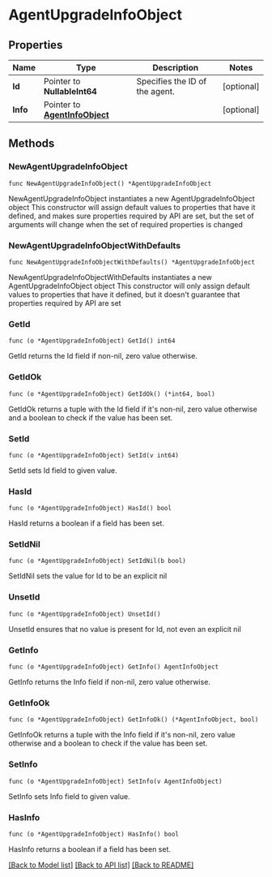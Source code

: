 # AgentUpgradeInfoObject

## Properties

Name | Type | Description | Notes
------------ | ------------- | ------------- | -------------
**Id** | Pointer to **NullableInt64** | Specifies the ID of the agent. | [optional] 
**Info** | Pointer to [**AgentInfoObject**](AgentInfoObject.md) |  | [optional] 

## Methods

### NewAgentUpgradeInfoObject

`func NewAgentUpgradeInfoObject() *AgentUpgradeInfoObject`

NewAgentUpgradeInfoObject instantiates a new AgentUpgradeInfoObject object
This constructor will assign default values to properties that have it defined,
and makes sure properties required by API are set, but the set of arguments
will change when the set of required properties is changed

### NewAgentUpgradeInfoObjectWithDefaults

`func NewAgentUpgradeInfoObjectWithDefaults() *AgentUpgradeInfoObject`

NewAgentUpgradeInfoObjectWithDefaults instantiates a new AgentUpgradeInfoObject object
This constructor will only assign default values to properties that have it defined,
but it doesn't guarantee that properties required by API are set

### GetId

`func (o *AgentUpgradeInfoObject) GetId() int64`

GetId returns the Id field if non-nil, zero value otherwise.

### GetIdOk

`func (o *AgentUpgradeInfoObject) GetIdOk() (*int64, bool)`

GetIdOk returns a tuple with the Id field if it's non-nil, zero value otherwise
and a boolean to check if the value has been set.

### SetId

`func (o *AgentUpgradeInfoObject) SetId(v int64)`

SetId sets Id field to given value.

### HasId

`func (o *AgentUpgradeInfoObject) HasId() bool`

HasId returns a boolean if a field has been set.

### SetIdNil

`func (o *AgentUpgradeInfoObject) SetIdNil(b bool)`

 SetIdNil sets the value for Id to be an explicit nil

### UnsetId
`func (o *AgentUpgradeInfoObject) UnsetId()`

UnsetId ensures that no value is present for Id, not even an explicit nil
### GetInfo

`func (o *AgentUpgradeInfoObject) GetInfo() AgentInfoObject`

GetInfo returns the Info field if non-nil, zero value otherwise.

### GetInfoOk

`func (o *AgentUpgradeInfoObject) GetInfoOk() (*AgentInfoObject, bool)`

GetInfoOk returns a tuple with the Info field if it's non-nil, zero value otherwise
and a boolean to check if the value has been set.

### SetInfo

`func (o *AgentUpgradeInfoObject) SetInfo(v AgentInfoObject)`

SetInfo sets Info field to given value.

### HasInfo

`func (o *AgentUpgradeInfoObject) HasInfo() bool`

HasInfo returns a boolean if a field has been set.


[[Back to Model list]](../README.md#documentation-for-models) [[Back to API list]](../README.md#documentation-for-api-endpoints) [[Back to README]](../README.md)


